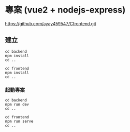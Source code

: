 # 專案 (vue2 + nodejs-express)
https://github.com/ayay459547/Cfrontend.git

## 建立
```
cd backend
npm install
cd ..

cd frontend
npm install
cd ..
```

### 起動專案
```
cd backend
npm run dev
cd ..

cd frontend
npm run serve
cd ..
```
